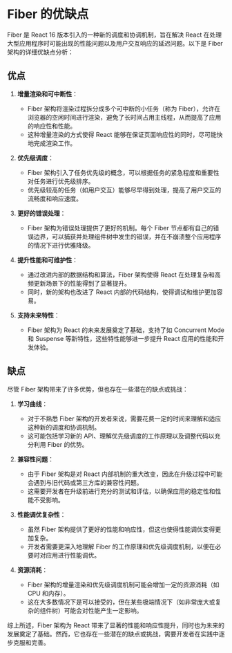 # Fiber 的优缺点

Fiber 是 React 16 版本引入的一种新的调度和协调机制，旨在解决 React 在处理大型应用程序时可能出现的性能问题以及用户交互响应的延迟问题。以下是 Fiber 架构的详细优缺点分析：

## 优点

1. **增量渲染和可中断性**：

   - Fiber 架构将渲染过程拆分成多个可中断的小任务（称为 Fiber），允许在浏览器的空闲时间进行渲染，避免了长时间占用主线程，从而提高了应用的响应性和性能。
   - 这种增量渲染的方式使得 React 能够在保证页面响应性的同时，尽可能快地完成渲染工作。

2. **优先级调度**：

   - Fiber 架构引入了任务优先级的概念，可以根据任务的紧急程度和重要性对任务进行优先级排序。
   - 优先级较高的任务（如用户交互）能够尽早得到处理，提高了用户交互的流畅度和响应速度。

3. **更好的错误处理**：

   - Fiber 架构为错误处理提供了更好的机制。每个 Fiber 节点都有自己的错误边界，可以捕获并处理组件树中发生的错误，并在不崩溃整个应用程序的情况下进行优雅降级。

4. **提升性能和可维护性**：

   - 通过改进内部的数据结构和算法，Fiber 架构使得 React 在处理复杂和高频更新场景下的性能得到了显著提升。
   - 同时，新的架构也改进了 React 内部的代码结构，使得调试和维护更加容易。

5. **支持未来特性**：
   - Fiber 架构为 React 的未来发展奠定了基础，支持了如 Concurrent Mode 和 Suspense 等新特性，这些特性能够进一步提升 React 应用的性能和开发体验。

## 缺点

尽管 Fiber 架构带来了许多优势，但也存在一些潜在的缺点或挑战：

1. **学习曲线**：

   - 对于不熟悉 Fiber 架构的开发者来说，需要花费一定的时间来理解和适应这种新的调度和协调机制。
   - 这可能包括学习新的 API、理解优先级调度的工作原理以及调整代码以充分利用 Fiber 的优势。

2. **兼容性问题**：

   - 由于 Fiber 架构是对 React 内部机制的重大改变，因此在升级过程中可能会遇到与旧代码或第三方库的兼容性问题。
   - 这需要开发者在升级前进行充分的测试和评估，以确保应用的稳定性和性能不受影响。

3. **性能调优复杂性**：

   - 虽然 Fiber 架构提供了更好的性能和响应性，但这也使得性能调优变得更加复杂。
   - 开发者需要更深入地理解 Fiber 的工作原理和优先级调度机制，以便在必要时对应用进行性能调优。

4. **资源消耗**：
   - Fiber 架构的增量渲染和优先级调度机制可能会增加一定的资源消耗（如 CPU 和内存）。
   - 这在大多数情况下是可以接受的，但在某些极端情况下（如非常庞大或复杂的组件树）可能会对性能产生一定影响。

综上所述，Fiber 架构为 React 带来了显著的性能和响应性提升，同时也为未来的发展奠定了基础。然而，它也存在一些潜在的缺点或挑战，需要开发者在实践中逐步克服和完善。
